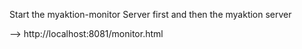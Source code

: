 Start the myaktion-monitor Server first
and then the myaktion server

--> http://localhost:8081/monitor.html